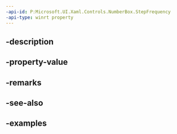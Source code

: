 ```yaml
---
-api-id: P:Microsoft.UI.Xaml.Controls.NumberBox.StepFrequency
-api-type: winrt property
---
```


## -description

## -property-value

## -remarks

## -see-also

## -examples

